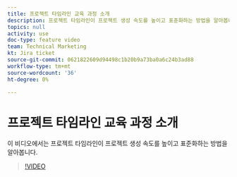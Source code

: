 ```yaml
---
title: 프로젝트 타임라인 교육 과정 소개
description: 프로젝트 타임라인이 프로젝트 생성 속도를 높이고 표준화하는 방법을 알아봅니다.
topics: null
activity: use
doc-type: feature video
team: Technical Marketing
kt: Jira ticket
source-git-commit: 0621822609d94498c1b20b9a73ba0a6c24b3ad88
workflow-type: tm+mt
source-wordcount: '36'
ht-degree: 0%

---
```


# 프로젝트 타임라인 교육 과정 소개

이 비디오에서는 프로젝트 타임라인이 프로젝트 생성 속도를 높이고 표준화하는 방법을 알아봅니다.

>[!VIDEO](https://video.tv.adobe.com/v/335212/?quality=12)
